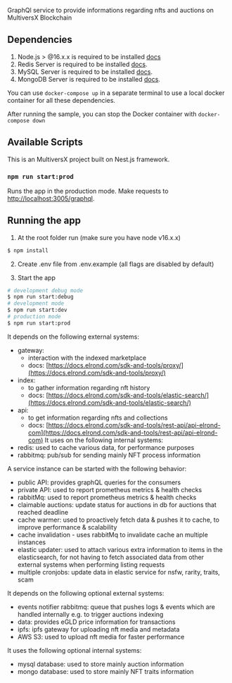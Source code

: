 GraphQl service to provide informations regarding nfts and auctions on MultiversX Blockchain

## Dependencies

1. Node.js > @16.x.x is required to be installed [docs](https://nodejs.org/en/)
1. Redis Server is required to be installed [docs](https://redis.io/).
2. MySQL Server is required to be installed [docs](https://dev.mysql.com/doc/refman/8.0/en/installing.html). 
3. MongoDB Server is required to be installed [docs](https://www.mongodb.com/docs/manual/installation).

You can use `docker-compose up` in a separate terminal to use a local docker container for all these dependencies.

After running the sample, you can stop the Docker container with `docker-compose down`

## Available Scripts

This is an MultiversX project built on Nest.js framework.

### `npm run start:prod`

Runs the app in the production mode.
Make requests to [http://localhost:3005/graphql](http://localhost:3005/graphql).

## Running the app
1. At the root folder run (make sure you have node v16.x.x)

```bash
$ npm install
```
2. Create .env file from .env.example (all flags are disabled by default)

3. Start the app
```bash
# development debug mode
$ npm run start:debug
# development mode
$ npm run start:dev
# production mode
$ npm run start:prod
```
It depends on the following external systems:
- gateway: 
  - interaction with the indexed marketplace
  - docs: [https://docs.elrond.com/sdk-and-tools/proxy/](https://docs.elrond.com/sdk-and-tools/proxy/)
- index: 
  - to gather information regarding nft history
  - docs: [https://docs.elrond.com/sdk-and-tools/elastic-search/](https://docs.elrond.com/sdk-and-tools/elastic-search/)
- api: 
  - to get information regarding nfts and collections
  - docs: [https://docs.elrond.com/sdk-and-tools/rest-api/api-elrond-com](https://docs.elrond.com/sdk-and-tools/rest-api/api-elrond-com)
It uses on the following internal systems:
- redis: used to cache various data, for performance purposes
- rabbitmq: pub/sub for sending mainly NFT process information

A service instance can be started with the following behavior:

- public API: provides graphQL queries for the consumers
- private API: used to report prometheus metrics & health checks
- rabbitMq: used to report prometheus metrics & health checks
- claimable auctions: update status for auctions in db for auctions that reached deadline
- cache warmer: used to proactively fetch data & pushes it to cache, to improve performance & scalability
- cache invalidation - uses rabbitMq to invalidate cache an multiple instances
- elastic updater: used to attach various extra information to items in the elasticsearch, for not having to fetch associated data from other external systems when performing listing requests
- multiple cronjobs: update data in elastic service for nsfw, rarity, traits, scam

It depends on the following optional external systems:
- events notifier rabbitmq: queue that pushes logs & events which are handled internally e.g. to trigger auctions indexing
- data: provides eGLD price information for transactions
- ipfs: ipfs gateway for uploading nft media and metadata
- AWS S3: used to upload nft media for faster performance

It uses the following optional internal systems:
- mysql database: used to store mainly auction information
- mongo database: used to store mainly NFT traits information

